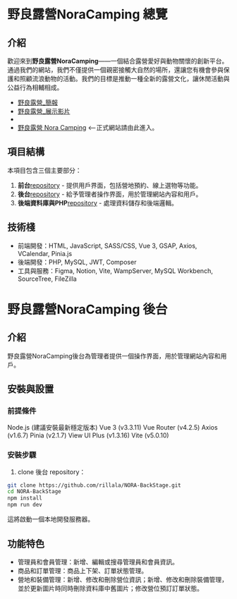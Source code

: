 # 野良露營NoraCamping 總覽

## 介紹

歡迎來到**野良露營NoraCamping**——一個結合露營愛好與動物關懷的創新平台。通過我們的網站，我們不僅提供一個親密接觸大自然的場所，還讓您有機會參與保護和照顧流浪動物的活動。我們的目標是推動一種全新的露營文化，讓休閒活動與公益行為相輔相成。

- [野良露營\_簡報](https://drive.google.com/file/d/1hTI494n8lbzKbaudzZiSmbZxcGdhtjUC/view)
- [野良露營\_展示影片](https://www.youtube.com/watch?v=9_ODuTqBn6w)
-
- [野良露營 Nora Camping](https://tibamef2e.com/chd104/g1/) <--正式網站請由此進入。

## 項目結構

本項目包含三個主要部分：

1. **前台**[repository](https://github.com/rillala/NORA-Camping) - 提供用戶界面，包括營地預約、線上選物等功能。
2. **後台**[repository](https://github.com/rillala/NORA-BackStage) - 給予管理者操作界面，用於管理網站內容和用戶。
3. **後端資料庫與PHP**[repository](https://github.com/rillala/NORA-API) - 處理資料儲存和後端邏輯。

## 技術棧

- 前端開發：HTML, JavaScript, SASS/CSS, Vue 3, GSAP, Axios, VCalendar, Pinia.js
- 後端開發：PHP, MySQL, JWT, Composer
- 工具與服務：Figma, Notion, Vite, WampServer, MySQL Workbench, SourceTree, FileZilla

# 野良露營NoraCamping 後台

## 介紹

野良露營NoraCamping後台為管理者提供一個操作界面，用於管理網站內容和用戶。

## 安裝與設置

### 前提條件

Node.js (建議安裝最新穩定版本)
Vue 3 (v3.3.11)
Vue Router (v4.2.5)
Axios (v1.6.7)
Pinia (v2.1.7)
View UI Plus (v1.3.16)
Vite (v5.0.10)

### 安裝步驟

1. clone 後台 repository：

```bash
git clone https://github.com/rillala/NORA-BackStage.git
cd NORA-BackStage
npm install
npm run dev
```

這將啟動一個本地開發服務器。

## 功能特色

- 管理員和會員管理：新增、編輯或搜尋管理員和會員資訊。
- 商品和訂單管理：商品上下架、訂單狀態管理。
- 營地和裝備管理：新增、修改和刪除營位資訊；新增、修改和刪除裝備管理，並於更新圖片時同時刪除資料庫中舊圖片；修改營位預訂訂單狀態。

